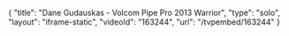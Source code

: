 {
    "title": "Dane Gudauskas - Volcom Pipe Pro 2013 Warrior",
    "type": "solo",
    "layout": "iframe-static",
    "videoId": "163244",
    "url": "\/tvpembed\/163244"
}